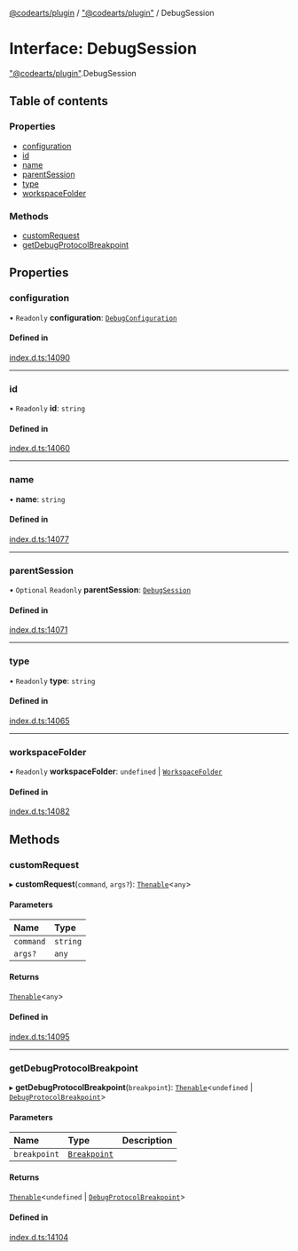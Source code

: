 [@codearts/plugin](../README.md) / ["@codearts/plugin"](../modules/_codearts_plugin_.md) / DebugSession

# Interface: DebugSession

["@codearts/plugin"](../modules/_codearts_plugin_.md).DebugSession

## Table of contents

### Properties

- [configuration](codearts_plugin_.DebugSession.md#configuration)
- [id](codearts_plugin_.DebugSession.md#id)
- [name](codearts_plugin_.DebugSession.md#name)
- [parentSession](codearts_plugin_.DebugSession.md#parentsession)
- [type](codearts_plugin_.DebugSession.md#type)
- [workspaceFolder](codearts_plugin_.DebugSession.md#workspacefolder)

### Methods

- [customRequest](codearts_plugin_.DebugSession.md#customrequest)
- [getDebugProtocolBreakpoint](codearts_plugin_.DebugSession.md#getdebugprotocolbreakpoint)

## Properties

### configuration

• `Readonly` **configuration**: [`DebugConfiguration`](codearts_plugin_.DebugConfiguration.md)

#### Defined in

[index.d.ts:14090](https://github.com/huaweicloud/cloudide-plugin-api/blob/d4de966/index.d.ts#L14090)

___

### id

• `Readonly` **id**: `string`

#### Defined in

[index.d.ts:14060](https://github.com/huaweicloud/cloudide-plugin-api/blob/d4de966/index.d.ts#L14060)

___

### name

• **name**: `string`

#### Defined in

[index.d.ts:14077](https://github.com/huaweicloud/cloudide-plugin-api/blob/d4de966/index.d.ts#L14077)

___

### parentSession

• `Optional` `Readonly` **parentSession**: [`DebugSession`](codearts_plugin_.DebugSession.md)

#### Defined in

[index.d.ts:14071](https://github.com/huaweicloud/cloudide-plugin-api/blob/d4de966/index.d.ts#L14071)

___

### type

• `Readonly` **type**: `string`

#### Defined in

[index.d.ts:14065](https://github.com/huaweicloud/cloudide-plugin-api/blob/d4de966/index.d.ts#L14065)

___

### workspaceFolder

• `Readonly` **workspaceFolder**: `undefined` \| [`WorkspaceFolder`](codearts_plugin_.WorkspaceFolder.md)

#### Defined in

[index.d.ts:14082](https://github.com/huaweicloud/cloudide-plugin-api/blob/d4de966/index.d.ts#L14082)

## Methods

### customRequest

▸ **customRequest**(`command`, `args?`): [`Thenable`](Thenable.md)<`any`\>

#### Parameters

| Name | Type |
| :------ | :------ |
| `command` | `string` |
| `args?` | `any` |

#### Returns

[`Thenable`](Thenable.md)<`any`\>

#### Defined in

[index.d.ts:14095](https://github.com/huaweicloud/cloudide-plugin-api/blob/d4de966/index.d.ts#L14095)

___

### getDebugProtocolBreakpoint

▸ **getDebugProtocolBreakpoint**(`breakpoint`): [`Thenable`](Thenable.md)<`undefined` \| [`DebugProtocolBreakpoint`](codearts_plugin_.DebugProtocolBreakpoint.md)\>

#### Parameters

| Name | Type | Description |
| :------ | :------ | :------ |
| `breakpoint` | [`Breakpoint`](../classes/codearts_plugin_.Breakpoint.md) |  |

#### Returns

[`Thenable`](Thenable.md)<`undefined` \| [`DebugProtocolBreakpoint`](codearts_plugin_.DebugProtocolBreakpoint.md)\>

#### Defined in

[index.d.ts:14104](https://github.com/huaweicloud/cloudide-plugin-api/blob/d4de966/index.d.ts#L14104)
